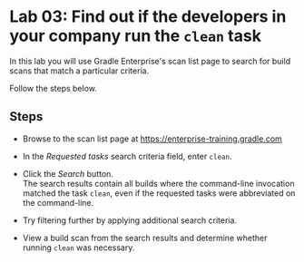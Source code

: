 Lab 03: Find out if the developers in your company run the `clean` task
=======================================================================

In this lab you will use Gradle Enterprise's scan list page to search for build scans that match a particular criteria.

Follow the steps below.

Steps
-----

- Browse to the scan list page at
  https://enterprise-training.gradle.com

- In the _Requested tasks_ search criteria field, enter `clean`.

- Click the _Search_ button.  
  The search results contain all builds where the command-line invocation matched the task `clean`,
  even if the requested tasks were abbreviated on the command-line.

- Try filtering further by applying additional search criteria.

- View a build scan from the search results and determine whether running `clean` was necessary.
